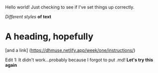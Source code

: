 Hello world! Just checking to see if I've set things up correctly.

*Different styles* **of text**

# A heading, hopefully

[and a link] (https://dhmuse.netlify.app/week/one/instructions/)

Edit 1: It didn't work...probably because I forgot to put .md! **Let's try this again**
